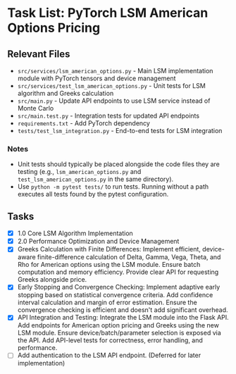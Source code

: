 # Task List: PyTorch LSM American Options Pricing

## Relevant Files

- `src/services/lsm_american_options.py` - Main LSM implementation module with PyTorch tensors and device management
- `src/services/test_lsm_american_options.py` - Unit tests for LSM algorithm and Greeks calculation
- `src/main.py` - Update API endpoints to use LSM service instead of Monte Carlo
- `src/main.test.py` - Integration tests for updated API endpoints
- `requirements.txt` - Add PyTorch dependency
- `tests/test_lsm_integration.py` - End-to-end tests for LSM integration

### Notes

- Unit tests should typically be placed alongside the code files they are testing (e.g., `lsm_american_options.py` and `test_lsm_american_options.py` in the same directory).
- Use `python -m pytest tests/` to run tests. Running without a path executes all tests found by the pytest configuration.

## Tasks

- [x] 1.0 Core LSM Algorithm Implementation
- [x] 2.0 Performance Optimization and Device Management
- [x] Greeks Calculation with Finite Differences: Implement efficient, device-aware finite-difference calculation of Delta, Gamma, Vega, Theta, and Rho for American options using the LSM module. Ensure batch computation and memory efficiency. Provide clear API for requesting Greeks alongside price.
- [x] Early Stopping and Convergence Checking: Implement adaptive early stopping based on statistical convergence criteria. Add confidence interval calculation and margin of error estimation. Ensure the convergence checking is efficient and doesn't add significant overhead.
- [x] API Integration and Testing: Integrate the LSM module into the Flask API. Add endpoints for American option pricing and Greeks using the new LSM module. Ensure device/batch/parameter selection is exposed via the API. Add API-level tests for correctness, error handling, and performance.
- [ ] Add authentication to the LSM API endpoint. (Deferred for later implementation) 